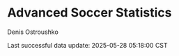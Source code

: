 # Advanced Soccer Statistics
Denis Ostroushko

<!-- gfm -->

Last successful data update: 2025-05-28 05:18:00 CST
